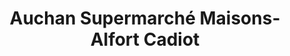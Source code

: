 ---
title: "Auchan Supermarché Maisons-Alfort Cadiot"
url: /maisons-alfort/auchan-supermarche-maisons-alfort-cadiot/
shop: supermarché
---